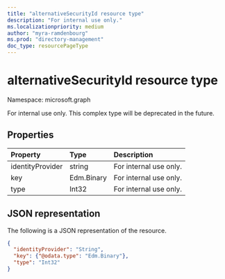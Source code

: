 ```yaml
---
title: "alternativeSecurityId resource type"
description: "For internal use only."
ms.localizationpriority: medium
author: "myra-ramdenbourg"
ms.prod: "directory-management"
doc_type: resourcePageType
---
```


# alternativeSecurityId resource type

Namespace: microsoft.graph

For internal use only. This complex type will be deprecated in the future.

## Properties

| Property         | Type       | Description           |
|:-----------------|:-----------|:----------------------|
| identityProvider | string     | For internal use only.|
| key              | Edm.Binary | For internal use only.|
| type             | Int32      | For internal use only.|

## JSON representation

The following is a JSON representation of the resource.

<!--{
  "blockType": "resource",
  "@odata.type": "microsoft.graph.alternativeSecurityId"
}-->

```json
{
  "identityProvider": "String",
  "key": {"@odata.type": "Edm.Binary"},
  "type": "Int32"
}
```
